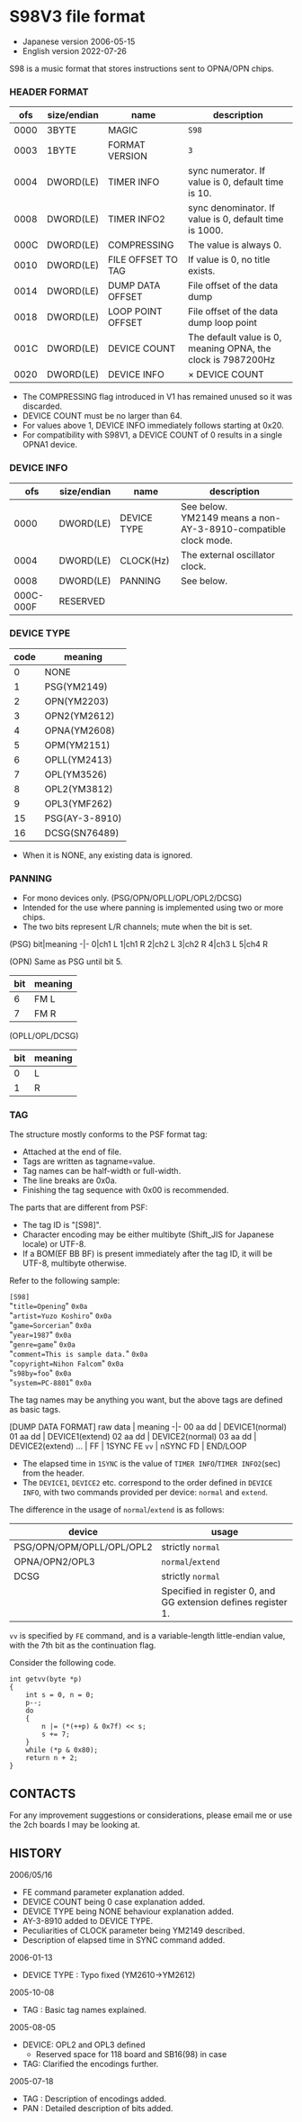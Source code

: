 # S98V3 file format

  - Japanese version 2006-05-15
  - English version 2022-07-26

S98 is a music format that stores instructions sent to OPNA/OPN chips.

### HEADER FORMAT

ofs |size/endian| name | description 
----|-----------|------|------------
0000|3BYTE|MAGIC|`S98`
0003|1BYTE|FORMAT VERSION|`3`
0004|DWORD(LE)|TIMER INFO|sync numerator. If value is 0, default time is 10.
0008|DWORD(LE)|TIMER INFO2|sync denominator. If value is 0, default time is 1000.
000C|DWORD(LE)|COMPRESSING|The value is always 0.
0010|DWORD(LE)|FILE OFFSET TO TAG|If value is 0, no title exists.
0014|DWORD(LE)|DUMP DATA OFFSET| File offset of the data dump
0018|DWORD(LE)|LOOP POINT OFFSET| File offset of the data dump loop point
001C|DWORD(LE)|DEVICE COUNT|The default value is 0, meaning OPNA, the clock is 7987200Hz
0020|DWORD(LE)|DEVICE INFO|× DEVICE COUNT

  - The COMPRESSING flag introduced in V1 has remained unused so it was discarded.
  - DEVICE COUNT must be no larger than 64.
  - For values above 1, DEVICE INFO immediately follows starting at 0x20.
  - For compatibility with S98V1, a DEVICE COUNT of 0 results in a single OPNA1 device.


### DEVICE INFO

ofs |size/endian| name | description
----|-----------|------|------------
0000|DWORD(LE)|DEVICE TYPE|See below.<br>YM2149 means a non-AY-3-8910-compatible clock mode.
0004|DWORD(LE)|CLOCK(Hz)|The external oscillator clock.
0008|DWORD(LE)|PANNING|See below.
000C-000F|RESERVED|


### DEVICE TYPE

code|meaning
-|-
0|NONE
1|PSG(YM2149)
2|OPN(YM2203)
3|OPN2(YM2612)
4|OPNA(YM2608)
5|OPM(YM2151)
6|OPLL(YM2413)
7|OPL(YM3526)
8|OPL2(YM3812)
9|OPL3(YMF262)
15|PSG(AY-3-8910)
16|DCSG(SN76489)

  * When it is NONE, any existing data is ignored.


### PANNING

  - For mono devices only. (PSG/OPN/OPLL/OPL/OPL2/DCSG)
  - Intended for the use where panning is implemented using two or more chips.
  - The two bits represent L/R channels; mute when the bit is set.

(PSG)
bit|meaning
-|-
0|ch1 L
1|ch1 R
2|ch2 L
3|ch2 R
4|ch3 L
5|ch4 R

(OPN)
Same as PSG until bit 5.

bit|meaning
-|-
6|FM L
7|FM R

(OPLL/OPL/DCSG)

bit|meaning
-|-
0|L
1|R

### TAG

 The structure mostly conforms to the PSF format tag:
 
  * Attached at the end of file.
  * Tags are written as tagname=value.
  * Tag names can be half-width or full-width.
  * The line breaks are 0x0a.
  * Finishing the tag sequence with 0x00 is recommended.

 The parts that are different from PSF:
 
  * The tag ID is "[S98]".
  * Character encoding may be either multibyte (Shift_JIS for Japanese locale) or UTF-8.
  * If a BOM(EF BB BF) is present immediately after the tag ID, it will be UTF-8, multibyte otherwise.

 Refer to the following sample:

`[S98]`\
"`title=Opening`" `0x0a`\
"`artist=Yuzo Koshiro`" `0x0a`\
"`game=Sorcerian`" `0x0a`\
"`year=1987`" `0x0a`\
"`genre=game`" `0x0a`\
"`comment=This is sample data.`" `0x0a`\
"`copyright=Nihon Falcom`" `0x0a`\
"`s98by=foo`" `0x0a`\
"`system=PC-8801`" `0x0a`

 The tag names may be anything you want, but the above tags are defined as basic tags.

[DUMP DATA FORMAT]
raw data | meaning
-|-
00 aa dd | DEVICE1(normal)
01 aa dd | DEVICE1(extend)
02 aa dd | DEVICE2(normal)
03 aa dd | DEVICE2(extend)
... |
FF       | 1SYNC
FE `vv`  | nSYNC
FD       | END/LOOP

  - The elapsed time in `1SYNC` is the value of `TIMER INFO`/`TIMER INFO2`(sec) from the header.
  - The `DEVICE1`, `DEVICE2` etc. correspond to the order defined in `DEVICE INFO`, with two commands provided per device: `normal` and `extend`.

The difference in the usage of `normal`/`extend` is as follows:

|device|usage
|-|-
| PSG/OPN/OPM/OPLL/OPL/OPL2 | strictly `normal`
| OPNA/OPN2/OPL3 | `normal`/`extend`
| DCSG | strictly `normal`
|    | Specified in register 0, and GG extension defines register 1.

 `vv` is specified by `FE` command, and is a variable-length little-endian value, with the 7th bit as the continuation flag.

 Consider the following code.

    int getvv(byte *p)
    {
        int s = 0, n = 0;
        p--;
        do
        {
            n |= (*(++p) & 0x7f) << s;
            s += 7;
        }
        while (*p & 0x80);
        return n + 2;
    }


## CONTACTS

For any improvement suggestions or considerations, please email me or use the 2ch boards I may be looking at.


## HISTORY

2006/05/16
  - FE command parameter explanation added.
  - DEVICE COUNT being 0 case explanation added.
  - DEVICE TYPE being NONE behaviour explanation added.
  - AY-3-8910 added to DEVICE TYPE.
  - Peculiarities of CLOCK parameter being YM2149 described.
  - Description of elapsed time in SYNC command added.

2006-01-13
  - DEVICE TYPE : Typo fixed (YM2610->YM2612)

2005-10-08
  - TAG   : Basic tag names explained.

2005-08-05
  - DEVICE: OPL2 and OPL3 defined
    - Reserved space for 118 board and SB16(98) in case
  - TAG: Clarified the encodings further.

2005-07-18
  - TAG : Description of encodings added.
  - PAN : Detailed description of bits added.
